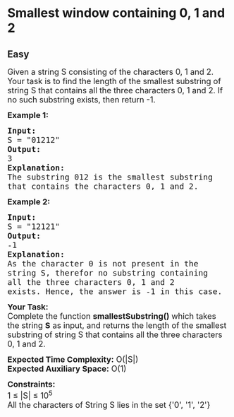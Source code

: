 # Smallest window containing 0, 1 and 2
## Easy
<div class="problems_problem_content__Xm_eO"><p><span style="font-size:18px">Given a string S consisting of the characters 0, 1 and 2. Your task is to find the length of the smallest substring of string S that contains all the three characters 0, 1 and 2. If no such substring exists, then return -1.</span></p>

<p><span style="font-size:18px"><strong>Example 1:</strong></span></p>

<pre><span style="font-size:18px"><strong>Input:</strong>
S = "01212"
<strong>Output:</strong>
3
<strong>Explanation:</strong>
The substring 012 is the smallest substring
that contains the characters 0, 1 and 2.
</span></pre>

<p><span style="font-size:18px"><strong>Example 2:</strong></span></p>

<pre><span style="font-size:18px"><strong>Input: </strong>
S = "12121"
<strong>Output:</strong>
-1
<strong>Explanation: </strong>
As the character 0 is not present in the
string S, therefor no substring containing
all the three characters 0, 1 and 2
exists. Hence, the answer is -1 in this case.</span></pre>

<p><span style="font-size:18px"><strong>Your Task:</strong><br>
Complete the function <strong>smallestSubstring()</strong> which takes the string <strong>S</strong> as input, and returns the length of the smallest substring of string S that contains all the three characters 0, 1 and 2.</span></p>

<p><span style="font-size:18px"><strong>Expected Time Complexity:</strong>&nbsp;O(|S|)<br>
<strong>Expected Auxiliary Space:</strong>&nbsp;O(1)</span></p>

<p><span style="font-size:18px"><strong>Constraints:</strong><br>
1 ≤ |S|&nbsp;≤ 10<sup>5</sup><br>
All the characters of String S lies in the set {'0', '1', '2'}</span></p>
</div>